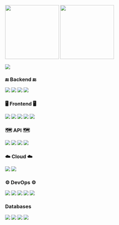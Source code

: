 <div>
  <img src="https://github-readme-stats.vercel.app/api/top-langs/?username=wassim-azirar&layout=compact&theme=blueberry&cache_seconds=1800&count_private=true&langs_count=6" height="175em" />
  <img src="https://github-readme-stats.vercel.app/api?username=wassim-azirar&count_private=true&show_icons=true&theme=blueberry&include_all_commits=true" height="175em" />
</div>

<p>
  <img src="https://github-readme-stats.vercel.app/api/wakatime?username=wassim_azirar&layout=compact&theme=blueberry" />
</p>

### 🔚 Backend 🔚

<p float="left">
  <img src="https://img.shields.io/badge/python%20-%2314354C.svg?&style=for-the-badge&logo=python&logoColor=white" />
  <img src="https://img.shields.io/badge/c%23%20-%23239120.svg?&style=for-the-badge&logo=c-sharp&logoColor=white" />
  <img src="https://img.shields.io/badge/typescript%20-%23007ACC.svg?&style=for-the-badge&logo=typescript&logoColor=white" />
  <img src="https://img.shields.io/badge/javascript-F7DF1E?style=for-the-badge&logo=javascript&logoColor=black" />
</p>

### 🖥️ Frontend 🖥️

<p float="left">
  <img src="https://img.shields.io/badge/angular%20-%23DD0031.svg?&style=for-the-badge&logo=angular&logoColor=white" />
  <img src="https://img.shields.io/badge/react%20-%2320232a.svg?&style=for-the-badge&logo=react&logoColor=blue" />
  <img src="https://img.shields.io/badge/html5%20-%23E34F26.svg?&style=for-the-badge&logo=html5&logoColor=white" />
  <img src="https://img.shields.io/badge/css3%20-%231572B6.svg?&style=for-the-badge&logo=css3&logoColor=white" />
  <img src="https://img.shields.io/badge/bootstrap%20-%23563D7C.svg?&style=for-the-badge&logo=bootstrap&logoColor=white"/>
</p>

### 🗺 API 🗺

<p float="left">
  <img src="https://img.shields.io/badge/node.js%20-%2343853D.svg?&style=for-the-badge&logo=node.js&logoColor=white" />
  <img src="https://img.shields.io/badge/nestjs%20-%23E0234E.svg?&style=for-the-badge&logo=nestjs&logoColor=white" />
  <img src="https://img.shields.io/badge/express.js%20-%23404d59.svg?&style=for-the-badge" />
  <img src="https://img.shields.io/badge/fastapi%20-%2313988a.svg?&style=for-the-badge&logo=fastapi&logoColor=white"/>
</p>

### ☁️ Cloud ☁️

<p float="left">
  <img src="https://img.shields.io/badge/azure%20-%230072C6.svg?&style=for-the-badge&logo=azure-devops&logoColor=white" />
  <img src="https://img.shields.io/badge/Google%20Cloud%20-%234285F4.svg?&style=for-the-badge&logo=google-cloud&logoColor=white" />
</p>

### ⚙️ DevOps ⚙️

<p float="left">
  <img src="https://img.shields.io/badge/docker%20-%230db7ed.svg?&style=for-the-badge&logo=docker&logoColor=white" />
  <img src="https://img.shields.io/badge/kubernetes%20-%23326ce5.svg?&style=for-the-badge&logo=kubernetes&logoColor=white" />
  <img src="https://img.shields.io/badge/terraform%20-%235835CC.svg?&style=for-the-badge&logo=terraform&logoColor=white" />
  <img src="https://img.shields.io/badge/jenkins%20-%232C5263.svg?&style=for-the-badge&logo=jenkins&logoColor=white" />
  <img src="https://img.shields.io/badge/nginx%20-%23009639.svg?&style=for-the-badge&logo=nginx&logoColor=white" />
</p>

### Databases

<p float="left">
  <img src ="https://img.shields.io/badge/MongoDB-%234ea94b.svg?&style=for-the-badge&logo=mongodb&logoColor=white" />
  <img src ="https://img.shields.io/badge/postgres-%23316192.svg?&style=for-the-badge&logo=postgresql&logoColor=white" />
  <img src ="https://img.shields.io/badge/oracle%20-%23F00000.svg?&style=for-the-badge&logo=oracle&logoColor=white" />
  <img src="https://img.shields.io/badge/firebase%20-%23039BE5.svg?&style=for-the-badge&logo=firebase" />
</p>
